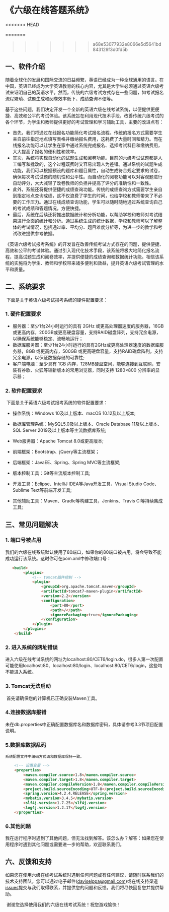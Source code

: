 # 《六级在线答题系统》

<<<<<<< HEAD

=======
>>>>>>> a68e53077932e8066e5d5641bd843129f3d0fd5b
## 一、软件介绍

​	随着全球化的发展和国际交流的日益频繁，英语已经成为一种全球通用的语言。在中国，英语已经成为大学英语教育的核心内容，尤其是大学生必须通过英语六级考试来证明自己的英语水平。然而，传统的六级考试方式存在一些问题，如考试报名流程繁琐、试题生成和阅卷效率低下、成绩查询不便等。

​	基于这些问题，我们决定开发一个全新的英语六级在线考试系统，以便提供更便捷、高效和公平的考试体验。该系统旨在利用现代技术手段，改善传统六级考试的各个环节，为学生和教师提供更好的考试管理和学习辅助工具，主要的改进点有：

-  首先，我们将通过在线报名功能简化考试报名流程。传统的报名方式需要学生亲自前往指定地点填写表格并缴纳报名费用，这耗费了大量时间和精力。而在线报名功能可以让学生在家中通过系统完成报名、选择考试科目和缴纳费用，大大提高了报名的便利性和效率。
-  其次，系统将实现自动化的试题生成和阅卷功能。目前的六级考试试题都是人工编写和批改的，这个过程既费时又容易出现人为差错。通过系统的试题生成功能，我们可以根据预设的题库和题目属性，自动生成符合规定要求的试卷，确保每次考试试题的随机性和公平性。而自动化的阅卷功能可以对客观题进行自动评分，大大减轻了改卷教师的负担并提高了评分的准确性和一致性。
-  此外，系统还将提供便捷的成绩查询功能。传统的成绩查询方式需要学生亲自到指定地点查询成绩，这不仅浪费了学生的时间，也给学校和教师带来了不必要的工作压力。通过在线成绩查询功能，学生可以随时随地通过系统查询自己的考试成绩和答题情况，方便快捷。
-  最后，系统在后续还将推出数据统计和分析功能，以帮助学校和教师对考试结果进行全面的统计和分析。通过系统生成的统计数据，学校和教师可以了解整体的考试情况，包括通过率、平均分、题目难度分析等，为进一步的教学和考试改进提供参考依据。

​	《英语六级考试报考系统》的开发旨在改善传统考试方式存在的问题，提供便捷、高效和公平的考试体验。通过引入现代化技术手段，该系统将极大地简化报名流程，提高试题生成和阅卷效率，并提供便捷的成绩查询和数据统计功能。相信该系统的实施将为学生、教师和学校带来诸多便利和效益，提升英语六级考试管理的水平和质量。

## 二、系统要求

​	下面是关于英语六级考试报考系统的硬件配置要求：

### 1. 硬件配置要求

- 服务器：至少1台24小时运行的具有 2GHz 或更高处理器速度的服务器，16GB 或更高内存，200GB或更高硬盘容量，支持RAID磁盘阵列，支持冗余电源，以确保系统能够稳定、流畅地运行；
- 数据库服务器：至少1台24小时运行的具有2GHz或更高处理器速度的数据库服务器，8GB 或更高内存，500GB 或更高硬盘容量，支持RAID磁盘阵列，支持冗余电源，以保证数据存储的可靠性;
- 客户端电脑：至少具有 1GB 内存，128MB硬盘空间，能够连接到互联网，安装有谷歌、火狐等较新版本的常用浏览器，同时支持 1280×800 分辨率的显示器；

### 2. 软件配置要求

​	下面是关于英语六级考试报考系统的软件配置要求：

- 操作系统：Windows 10及以上版本、macOS 10.12及以上版本;

- 数据库管理系统：MySQL5.0及以上版本、Oracle Database 11及以上版本、SQL Server 2019及以上版本等主流数据库系统;

- Web服务器：Apache Tomcat 8.0或更高版本;

- 前端框架：Bootstrap、jQuery等主流框架；

- 后端框架：JavaEE、Spring、Spring MVC等主流框架;

- 版本控制工具：Git等主流版本控制工具;

- 开发工具：Eclipse、IntelliJ IDEA等Java开发工具，Visual Studio Code、Sublime Text等前端开发工具;

- 其他辅助工具：Maven、Gradle等构建工具，Jenkins、Travis CI等持续集成工具;



## 三、常见问题解决

### 1. 端口号被占用

​		我们的六级在线系统默认使用了80端口，如果你的80端口被占用，将会导致不能成功运行该系统。这时你可在pom.xml中修改端口号：

```html
   <build>
        <plugins>
            <!-- tomcat插件控制 -->
            <plugin>
                <groupId>org.apache.tomcat.maven</groupId>
                <artifactId>tomcat7-maven-plugin</artifactId>
                <version>2.2</version>
                <configuration>
                    <port>80</port>
                    <path>/</path>
                    <ignorePackaging>true</ignorePackaging>
                </configuration>
            </plugin>
        </plugins>
    </build>
```

### 2. 进入系统的网址错误

​	进入六级在线考试系统的网址为localhost:80/CET6/login.do，很多人第一次配置可能使用localhost:80、localhost:80/login、localhost:80/CET6/login，这些均不能进入系统。


### 3. Tomcat无法启动

​   首先请确保您的计算机已正确安装Maven工具。


### 4.连接数据库报错

​	未在db.properties中正确配置数据库名和数据库密码，具体请参考3.3节项目配置说明。


### 5.数据库数据乱码

    系统配置文件中编码方式请和数据库保持一致。

```html
    <!-- 设置变量 -->
    <properties>
        <maven.compiler.source>1.8</maven.compiler.source>
        <maven.compiler.target>1.8</maven.compiler.target>
        <maven.compiler.compileVersion>1.8</maven.compiler.compileVersion>
        <project.build.sourceEncoding>UTF-8</project.build.sourceEncoding>  <!-- 和数据库设置保持一致 -->
        <spring.version>4.2.4.RELEASE</spring.version>
        <mybatis.version>3.4.5</mybatis.version>
        <slf4j.version>1.7.25</slf4j.version>
        <log4j.version>1.2.17</log4j.version>
    </properties>
```

### 6.其他问题

​	我在运行程序时遇到了其他问题，但无法找到解答。该怎么办？解答：如果您在使用程序时遇到其他问题或需要进一步的帮助，欢迎联系我们。



## 六、反馈和支持

​		如果您在使用六级在线考试系统时遇到任何问题或有任何建议，请随时联系我们的技术支持团队。您可以通过电子邮件(daviselppa@gmail.com)或在线支持渠道[issues](https://github.com/DavisElppa/CET6-Online/issues)提交与我们取得联系，并提供您的问题和反馈。我们将尽快回复您并提供帮助。

​		谢谢您选择使用我们的六级在线考试系统！祝您游戏愉快！
